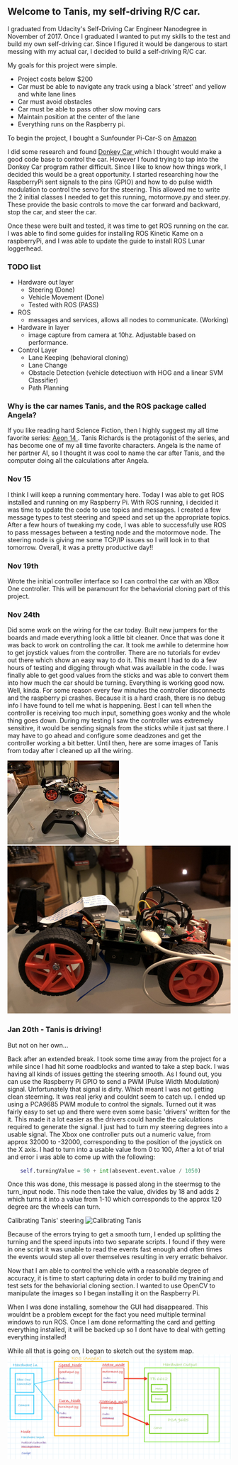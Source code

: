 ## Welcome to Tanis, my self-driving R/C car.

I graduated from Udacity's Self-Driving Car Engineer Nanodegree in November of 2017. Once I graduated I wanted to put my skills to the test and build my own self-driving car.  Since I figured it would be dangerous to start messing with my actual car, I decided to build a self-driving R/C car.  

My goals for this project were simple.  
- Project costs below $200
- Car must be able to navigate any track using a black 'street' and yellow and white lane lines
- Car must avoid obstacles
- Car must be able to pass other slow moving cars
- Maintain position at the center of the lane
- Everything runs on the Raspberry pi.

To begin the project, I bought a Sunfounder Pi-Car-S on [ Amazon ]( https://www.amazon.com/SunFounder-Raspberry-Smart-Robot-Car/dp/B06XYZRBNJ )

I did some research and found [ Donkey Car ]( http://www.donkeycar.com/ ) which I thought would make a good code base to control the car.  However I found trying to tap into the Donkey Car program rather difficult.  Since I like to know how things work, I decided this would be a great opportunity. I started researching how the RaspberryPi sent signals to the pins (GPIO) and how to do pulse width modulation to control the servo for the steering.  This allowed me to write the 2 initial classes I needed to get this running, motormove.py and steer.py.  These provide the basic controls to move the car forward and backward, stop the car, and steer the car.  

Once these were built and tested, it was time to get ROS running on the car.  I was able to find some guides for installing ROS Kinetic Kame on a raspberryPi, and I was able to update the guide to install ROS Lunar loggerhead.

### TODO list
- Hardware out layer 
    - Steering (Done)
    - Vehicle Movement (Done)
    - Tested with ROS (PASS)
- ROS
    - messages and services, allows all nodes to communicate. (Working)
- Hardware in layer 
    - image capture from camera at 10hz.  Adjustable based on performance.
- Control Layer
    - Lane Keeping (behavioral cloning)
    - Lane Change
    - Obstacle Detection (vehicle detectiuon with HOG and a linear SVM Classifier)
    - Path Planning

### Why is the car names Tanis, and the ROS package called Angela?
If you like reading hard Science Fiction, then I highly suggest my all time favorite series: [ Aeon 14 ](http://www.aeon14.com/).  Tanis Richards is the protagonist of the series, and has become one of my all time favorite characters. Angela is the name of her partner AI, so I thought it was cool to name the car after Tanis, and the computer doing all the calculations after Angela.

### Nov 15
I think I will keep a running commentary here.  Today I was able to get ROS installed and running on my Raspberry Pi. With ROS running, i decided it was time to update the code to use topics and messages.  I created a few message types to test steering and speed and set up the appropriate topics.  After a few hours of tweaking my code, I was able to successfully use ROS to pass messages between a testing node and the motormove node.  The steering node is giving me some TCP/IP issues so I will look in to that tomorrow.  Overall, it was a pretty productive day!!

### Nov 19th
Wrote the initial controller interface so I can control the car with an XBox One controller.  This will be paramount for the behaviorial cloning part of this project.


### Nov 24th
Did some work on the wiring for the car today.  Built new jumpers for the boards and made everything look a little bit cleaner.  Once that was done it was back to work on controlling the car.  It took me awhile to determine how to get joystick values from the controller.  There are no tutorials for evdev out there which show an easy way to do it.  This meant I had to do a few hours of testing and digging through what was available in the code.  I was finally able to get good values from the sticks and was able to convert them into how much the car should be turning.  Everything is working good now.  Well, kinda.  For some reason every few minutes the controller disconnects and the raspberry pi crashes.  Because it is a hard crash, there is no debug info I have found to tell me what is happening.  Best I can tell when the controller is receiving too much input, something goes wonky and the whole thing goes down.  During my testing I saw the controller was extremely sensitive, it would be sending signals from the sticks while it just sat there.  I may have to go ahead and configure some deadzones and get the controller working a bit better.  Until then, here are some images of Tanis from today after I cleaned up all the wiring. 

![Tanis with controller](images/IMG_8144.JPG)
![Cleaned up wiring](images/IMG_8145.JPG)

### Jan 20th - Tanis is driving!
But not on her own...

Back after an extended break.  I took some time away from the project for a while since I had hit some roadblocks and wanted to take a step back.  I was having all kinds of issues getting the steering smooth.  As I found out, you can use the Raspberry Pi GPIO to send a PWM (Pulse Width Modulation) signal.  Unfortunately that signal is dirty.  Which meant I was not getting clean steerning.  It was real jerky and couldnt seem to catch up.  I ended up using a PCA9685 PWM module to control the signals.  Turned out it was fairly easy to set up and there were even some basic 'drivers' written for the it.  This made it a lot easier as the drivers could handle the calculations required to generate the signal.  I just had to turn my steering degrees into a usable signal.  The Xbox one controller puts out a numeric value, from approx 32000 to -32000,  corresponding to the position of the joystick on the X axis.  I had to turn into a usable value from 0 to 100, After a lot of trial and error i was able to come up with the following:
```python
    self.turningValue = 90 + int(absevent.event.value / 1050) 
```

Once this was done, this message is passed along in the steermsg to the turn_input node.  This node then take the value, divides by 18 and adds 2 which turns it into a value from 1-10 which corresponds to the approx 120 degree arc the wheels can turn.

Calibrating Tanis' steering
![Calibrating Tanis](images/SteeringCal.jpg)

Because of the errors trying to get a smooth turn, I ended up splitting the turning and the speed inputs into two separate scripts.  I found if they were in one script it was unable to read the events fast enough and often times the events would step all over themselves resulting in very erratic behaivor.

Now that I am able to control the vehicle with a reasonable degree of accuracy, it is time to start capturing data in order to build my training and test sets for the behaviorial cloning section. I wanted to use OpenCV to manipulate the images so I began installing it on the Raspberry Pi.

When I was done installing, somehow the GUI had disappeared.  This wouldnt be a problem except for the fact you need multiple terminal windows to run ROS.  Once I am done reformatting the card and getting everything installed, it will be backed up so I dont have to deal with getting everything installed!

While all that is going on, I began to sketch out the system map.
![Angela System Overview](images/AngelaOverview.jpg)


